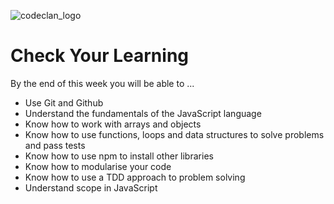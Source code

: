 ![codeclan_logo](https://user-images.githubusercontent.com/11422619/54070681-ca4c5200-425a-11e9-8cf8-cd6a191bc3cd.png)

# Check Your Learning

By the end of this week you will be able to ...

- Use Git and Github
- Understand the fundamentals of the JavaScript language
- Know how to work with arrays and objects
- Know how to use functions, loops and data structures to solve problems and pass tests
- Know how to use npm to install other libraries
- Know how to modularise your code
- Know how to use a TDD approach to problem solving
- Understand scope in JavaScript
